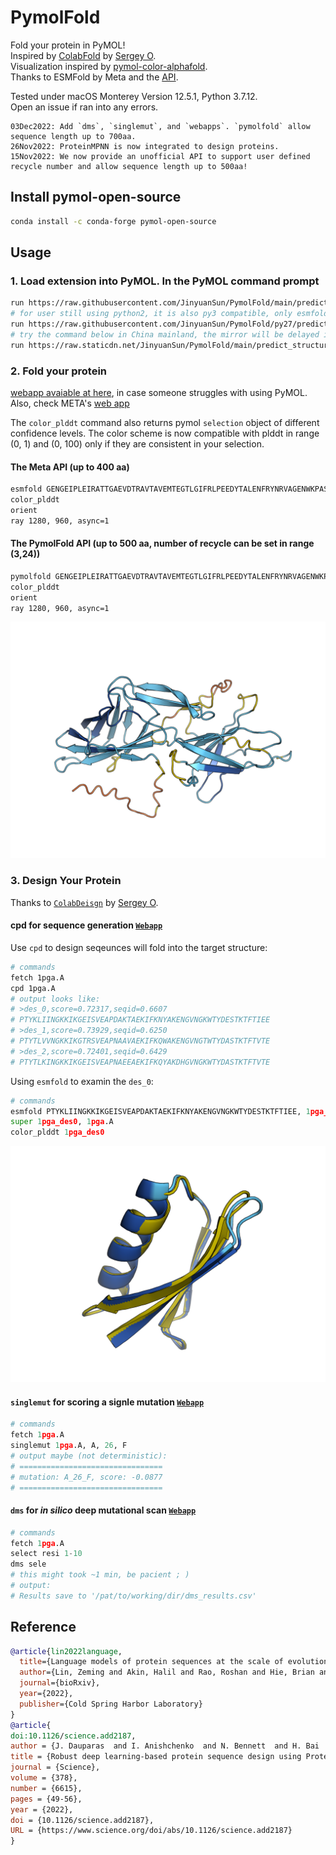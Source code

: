 # PymolFold

Fold your protein in PyMOL!  
Inspired by [ColabFold](https://github.com/sokrypton/ColabFold) by [Sergey O](https://github.com/sokrypton).  
Visualization inspired by [pymol-color-alphafold](https://github.com/cbalbin-bio/pymol-color-alphafold).  
Thanks to ESMFold by Meta and the [API](https://esmatlas.com/about#api).  

Tested under macOS Monterey Version 12.5.1, Python 3.7.12.  
Open an issue if ran into any errors.  

```git
03Dec2022: Add `dms`, `singlemut`, and `webapps`. `pymolfold` allow sequence length up to 700aa.
26Nov2022: ProteinMPNN is now integrated to design proteins.
15Nov2022: We now provide an unofficial API to support user defined recycle number and allow sequence length up to 500aa!
```

## Install pymol-open-source

```bash
conda install -c conda-forge pymol-open-source
```

## Usage

### 1. Load extension into PyMOL. In the PyMOL command prompt

```bash
run https://raw.githubusercontent.com/JinyuanSun/PymolFold/main/predict_structure.py
# for user still using python2, it is also py3 compatible, only esmfold supports.
run https://raw.githubusercontent.com/JinyuanSun/PymolFold/py27/predict_structure.py
# try the command below in China mainland, the mirror will be delayed if modifications were just made, download the file to your computer and install it is always a good idea:
run https://raw.staticdn.net/JinyuanSun/PymolFold/main/predict_structure.py
```

### 2. Fold your protein  

[webapp avaiable at here](http://106.54.97.94:8501/), in case someone struggles with using PyMOL.  
Also, check META's [web app](https://esmatlas.com/resources?action=fold)

The `color_plddt` command also returns pymol `selection` object of different confidence levels. The color scheme is now compatible with plddt in range (0, 1) and (0, 100) only if they are consistent in your selection.

#### The Meta API (up to 400 aa)  

```bash
esmfold GENGEIPLEIRATTGAEVDTRAVTAVEMTEGTLGIFRLPEEDYTALENFRYNRVAGENWKPASTVIYVGGTYARLCAYAPYNSVEFKNSSLKTEAGLTMQTYAAEKDMRFAVSGGDEVWKKTPTANFELKRAYARLVLSVVRDATYPNTCKITKAKIEAFTGNIITANTVDISTGTEGSGTQTPQYIHTVTTGLKDGFAIGLPQQTFSGGVVLTLTVDGMEYSVTIPANKLSTFVRGTKYIVSLAVKGGKLTLMSDKILIDKDWAEVQTGTGGSGDDYDTSFN, test
color_plddt
orient 
ray 1280, 960, async=1
```

#### The PymolFold API (up to 500 aa, number of recycle can be set in range (3,24))

```bash
pymolfold GENGEIPLEIRATTGAEVDTRAVTAVEMTEGTLGIFRLPEEDYTALENFRYNRVAGENWKPASTVIYVGGTYARLCAYAPYNSVEFKNSSLKTEAGLTMQTYAAEKDMRFAVSGGDEVWKKTPTANFELKRAYARLVLSVVRDATYPNTCKITKAKIEAFTGNIITANTVDISTGTEGSGTQTPQYIHTVTTGLKDGFAIGLPQQTFSGGVVLTLTVDGMEYSVTIPANKLSTFVRGTKYIVSLAVKGGKLTLMSDKILIDKDWAEVQTGTGGSGDDYDTSFN, 4, test
color_plddt
orient 
ray 1280, 960, async=1
```

![Screenshot0](img/esmfold.png)

### 3. Design Your Protein

Thanks to [`ColabDeisgn`](https://github.com/sokrypton/ColabDesign) by [Sergey O](https://github.com/sokrypton).  

#### cpd for sequence generation [`Webapp`](http://106.54.97.94:8501/Protein_Design)


Use `cpd` to design seqeunces will fold into the target structure:

```bash
# commands
fetch 1pga.A
cpd 1pga.A
# output looks like:
# >des_0,score=0.72317,seqid=0.6607
# PTYKLIINGKKIKGEISVEAPDAKTAEKIFKNYAKENGVNGKWTYDESTKTFTIEE
# >des_1,score=0.73929,seqid=0.6250
# PTYTLVVNGKKIKGTRSVEAPNAAVAEKIFKQWAKENGVNGTWTYDASTKTFTVTE
# >des_2,score=0.72401,seqid=0.6429
# PTYTLKINGKKIKGEISVEAPNAEEAEKIFKQYAKDHGVNGKWTYDASTKTFTVTE
```

Using `esmfold` to examin the `des_0`:

```python
# commands
esmfold PTYKLIINGKKIKGEISVEAPDAKTAEKIFKNYAKENGVNGKWTYDESTKTFTIEE, 1pga_des0
super 1pga_des0, 1pga.A
color_plddt 1pga_des0
```

![Screenshot1](img/des_demo.png)

#### `singlemut` for scoring a signle mutation [`Webapp`](http://106.54.97.94:8501/Single_Point_Mutation)

```python
# commands
fetch 1pga.A
singlemut 1pga.A, A, 26, F
# output maybe (not deterministic):
# ================================
# mutation: A_26_F, score: -0.0877
# ================================
```

#### `dms` for *in silico* deep mutational scan [`Webapp`](http://106.54.97.94:8501/Deep_Mutation_Scan)

```python
# commands
fetch 1pga.A
select resi 1-10
dms sele
# this might took ~1 min, be pacient ; )
# output:
# Results save to '/pat/to/working/dir/dms_results.csv'
```

## Reference

```bibtex
@article{lin2022language,
  title={Language models of protein sequences at the scale of evolution enable accurate structure prediction},
  author={Lin, Zeming and Akin, Halil and Rao, Roshan and Hie, Brian and Zhu, Zhongkai and Lu, Wenting and dos Santos Costa, Allan and Fazel-Zarandi, Maryam and Sercu, Tom and Candido, Sal and others},
  journal={bioRxiv},
  year={2022},
  publisher={Cold Spring Harbor Laboratory}
}
@article{
doi:10.1126/science.add2187,
author = {J. Dauparas  and I. Anishchenko  and N. Bennett  and H. Bai  and R. J. Ragotte  and L. F. Milles  and B. I. M. Wicky  and A. Courbet  and R. J. de Haas  and N. Bethel  and P. J. Y. Leung  and T. F. Huddy  and S. Pellock  and D. Tischer  and F. Chan  and B. Koepnick  and H. Nguyen  and A. Kang  and B. Sankaran  and A. K. Bera  and N. P. King  and D. Baker },
title = {Robust deep learning-based protein sequence design using ProteinMPNN},
journal = {Science},
volume = {378},
number = {6615},
pages = {49-56},
year = {2022},
doi = {10.1126/science.add2187},
URL = {https://www.science.org/doi/abs/10.1126/science.add2187}
}

```
